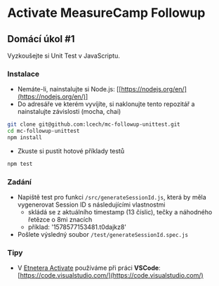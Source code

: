 # Activate MeasureCamp Followup
## Domácí úkol #1

Vyzkoušejte si Unit Test v JavaScriptu.

### Instalace

* Nemáte-li, nainstalujte si Node.js: [[https://nodejs.org/en/](https://nodejs.org/en/)]
* Do adresáře ve kterém vyvíjíte, si naklonujte tento repozitář a nainstalujte závislosti (mocha, chai)

```bash
git clone git@github.com:lcech/mc-followup-unittest.git
cd mc-followup-unittest
npm install
```

* Zkuste si pustit hotové příklady testů

```bash
npm test
```

### Zadání

* Napiště test pro funkci `/src/generateSessionId.js`, která by měla vygenerovat Session ID s následujícími vlastnostmi
  * skládá se z aktuálního timestamp (13 číslic), tečky a náhodného řetězce o 8mi znacích
  * příklad: '1578577153481.t0dajkz8'
* Pošlete výsledný soubor `/test/generateSessionId.spec.js`

### Tipy

* V [Etnetera Activate](https://www.activate.cz/) používáme při práci **VSCode**: [https://code.visualstudio.com/](https://code.visualstudio.com/)